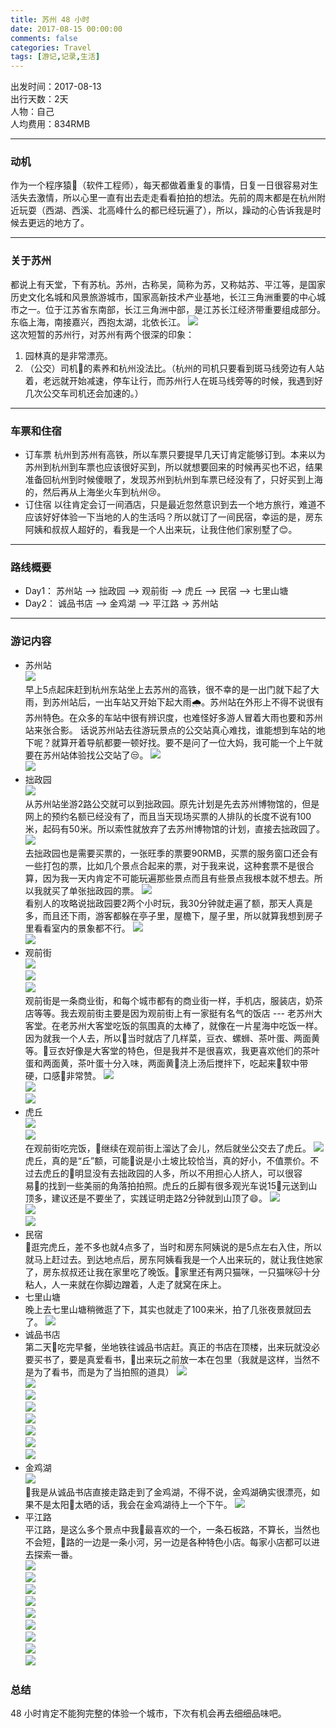 ```yaml
---
title: 苏州 48 小时
date: 2017-08-15 00:00:00
comments: false
categories: Travel
tags: [游记,记录,生活]
---
```

出发时间：2017-08-13  
出行天数：2天  
人物：自己  
人均费用：834RMB  
***
### 动机  
作为一个程序猿🐒（软件工程师），每天都做着重复的事情，日复一日很容易对生活失去激情，所以心里一直有出去走走看看拍拍的想法。先前的周末都是在杭州附近玩耍（西湖、西溪、北高峰什么的都已经玩遍了），所以，躁动的心告诉我是时候去更远的地方了。  
***
### 关于苏州
都说上有天堂，下有苏杭。苏州，古称吴，简称为苏，又称姑苏、平江等，是国家历史文化名城和风景旅游城市，国家高新技术产业基地，长江三角洲重要的中心城市之一。位于江苏省东南部，长江三角洲中部，是江苏长江经济带重要组成部分。东临上海，南接嘉兴，西抱太湖，北依长江。
    ![](http://wx1.sinaimg.cn/mw690/ad108d28gy1fimgz1ex92j23vc2kwkjl.jpg)  
这次短暂的苏州行，对苏州有两个很深的印象：
1. 园林真的是非常漂亮。
2. （公交）司机👨的素养和杭州没法比。（杭州的司机只要看到斑马线旁边有人站着，老远就开始减速，停车让行，而苏州行人在斑马线旁等的时候，我遇到好几次公交车司机还会加速的。）
***
### 车票和住宿
* 订车票
    杭州到苏州有高铁，所以车票只要提早几天订肯定能够订到。本来以为苏州到杭州到车票也应该很好买到，所以就想要回来的时候再买也不迟，结果准备回杭州到时候傻眼了，发现苏州到杭州到车票已经没有了，只好买到上海的，然后再从上海坐火车到杭州😢。
* 订住宿
    以往肯定会订一间酒店，只是最近忽然意识到去一个地方旅行，难道不应该好好体验一下当地的人的生活吗？所以就订了一间民宿，幸运的是，房东阿姨和叔叔人超好的，看我是一个人出来玩，让我住他们家别墅了😊。  
***
### 路线概要
* Day1： 苏州站 —> 拙政园 —> 观前街 —> 虎丘 —> 民宿 —> 七里山塘
* Day2： 诚品书店 —> 金鸡湖 —> 平江路 -> 苏州站  
***
### 游记内容
* 苏州站  
    ![](http://wx3.sinaimg.cn/mw690/ad108d28gy1fils4tsiysj21kw11xaqf.jpg)  
    早上5点起床赶到杭州东站坐上去苏州的高铁，很不幸的是一出门就下起了大雨，到苏州站后，一出车站又开始下起大雨🌧️。苏州站在外形上不得不说很有苏州特色。在众多的车站中很有辨识度，也难怪好多游人冒着大雨也要和苏州站来张合影。
    话说苏州站去往游玩景点的公交站真心难找，谁能想到车站的地下呢？就算开着导航都要一顿好找。要不是问了一位大妈，我可能一个上午就要在苏州站体验找公交站了😒。
    ![](http://wx1.sinaimg.cn/mw690/ad108d28gy1fils4udfa1j21kw0vkn7h.jpg)  
    ![](http://wx1.sinaimg.cn/mw690/ad108d28gy1fils4v3dwqj21kw0xkgxh.jpg)  
* 拙政园  
    ![](http://wx3.sinaimg.cn/mw690/ad108d28gy1fils4vx0y1j21kw11xh6g.jpg)  
    从苏州站坐游2路公交就可以到拙政园。原先计划是先去苏州博物馆的，但是网上的预约名额已经没有了，而且当天现场买票的人排队的长度不说有100米，起码有50米。所以索性就放弃了去苏州博物馆的计划，直接去拙政园了。
    ![](http://wx4.sinaimg.cn/mw690/ad108d28gy1fils4xopfhj21kw11x7wh.jpg)  
    去拙政园也是需要买票的，一张旺季的票要90RMB，买票的服务窗口还会有一些打包的票，比如几个景点合起来的票，对于我来说，这种套票不是很合算，因为我一天内肯定不可能玩遍那些景点而且有些景点我根本就不想去。所以我就买了单张拙政园的票。
    ![](http://wx1.sinaimg.cn/mw690/ad108d28gy1fils4z1x4tj21kw2db7wh.jpg)  
    看别人的攻略说拙政园要2两个小时玩，我30分钟就走遍了额，那天人真是多，而且还下雨，游客都躲在亭子里，屋檐下，屋子里，所以就算我想到房子里看看室内的景象都不行。
    ![](http://wx3.sinaimg.cn/mw690/ad108d28gy1fils503tw7j21kw11xnf6.jpg)  
    ![](http://wx2.sinaimg.cn/mw690/ad108d28gy1fils537nb2j21kw1171kx.jpg)  
* 观前街  
    ![](http://wx1.sinaimg.cn/mw690/ad108d28gy1fils544me3j21kw0xv7h7.jpg)  
    ![](http://wx1.sinaimg.cn/mw690/ad108d28gy1fils54z4coj21kw11xaq3.jpg)  
    ![](http://wx2.sinaimg.cn/mw690/ad108d28gy1fils56s941j21kw11447x.jpg)  
    观前街是一条商业街，和每个城市都有的商业街一样，手机店，服装店，奶茶店等等。我去观前街主要是因为观前街上有一家挺有名气的饭店 --- 老苏州大客堂。在老苏州大客堂吃饭的氛围真的太棒了，就像在一片星海中吃饭一样。因为就我一个人去，所以当时就店了几样菜，豆衣、螺蛳、茶叶蛋、两面黄等。豆衣好像是大客堂的特色，但是我并不是很喜欢，我更喜欢他们的茶叶蛋和两面黄，茶叶蛋十分入味，两面黄浇上汤后搅拌下，吃起来软中带硬，口感非常赞。
    ![](http://wx2.sinaimg.cn/mw690/ad108d28gy1fils56s941j21kw11447x.jpg)  
    ![](http://wx2.sinaimg.cn/mw690/ad108d28gy1fils57eivzj21kw11xtj6.jpg)  
    ![](http://wx4.sinaimg.cn/mw690/ad108d28gy1fils5872h4j21kw11x49t.jpg)  
* 虎丘  
    ![](http://wx2.sinaimg.cn/mw690/ad108d28gy1fils593uy1j21kw11xnpd.jpg)  
    ![](http://wx3.sinaimg.cn/mw690/ad108d28gy1fils5ajjf4j21kw11xx6p.jpg)  
    在观前街吃完饭，继续在观前街上溜达了会儿，然后就坐公交去了虎丘。
    ![](http://wx2.sinaimg.cn/mw690/ad108d28gy1fils5dadbej21kw2l4hdt.jpg)  
    虎丘，真的是“丘”额，可能说是小土坡比较恰当，真的好小，不值票价。不过去虎丘的明显没有去拙政园的人多，所以不用担心人挤人，可以很容易的找到一些美丽的角落拍拍照。虎丘的丘脚有很多观光车说15元送到山顶多，建议还是不要坐了，实践证明走路2分钟就到山顶了😄。
    ![](http://wx1.sinaimg.cn/mw690/ad108d28gy1fils5ee3l5j21kw13enjk.jpg)  
    ![](http://wx3.sinaimg.cn/mw690/ad108d28gy1fils5f8klej21kw11xtm1.jpg)  
    ![](http://wx4.sinaimg.cn/mw690/ad108d28gy1fimgy4s4u2j23vc2kwkjl.jpg)  
* 民宿  
    逛完虎丘，差不多也就4点多了，当时和房东阿姨说的是5点左右入住，所以就马上赶过去。到达地点后，房东阿姨看我是一个人出来玩的，就让我住她家了，房东叔叔还让我在家里吃了晚饭。家里还有两只猫咪，一只猫咪🐱十分粘人，人一来就在你脚边蹭着，人走了就窝在床上。
* 七里山塘  
    晚上去七里山塘稍微逛了下，其实也就走了100来米，拍了几张夜景就回去了。
    ![](http://wx4.sinaimg.cn/mw690/ad108d28gy1fimgy6nvtpj23vc2kw4qq.jpg)  
* 诚品书店  
    第二天吃完早餐，坐地铁往诚品书店赶。真正的书店在顶楼，出来玩就没必要买书了，要是真爱看书，出来玩之前放一本在包里（我就是这样，当然不是为了看书，而是为了当拍照的道具）
    ![](http://wx2.sinaimg.cn/mw690/ad108d28gy1fimgyatvr0j242a2ghnpd.jpg)  
    ![](http://wx3.sinaimg.cn/mw690/ad108d28gy1fimgyd4ef4j23vc2kwe83.jpg)  
    ![](http://wx4.sinaimg.cn/mw690/ad108d28gy1fimgyf3rhij22kw3vc7wh.jpg)  
    ![](http://wx4.sinaimg.cn/mw690/ad108d28gy1fimgygzu31j23vc2kw1ky.jpg)  
    ![](http://wx3.sinaimg.cn/mw690/ad108d28gy1fimgyl0396j23vc2kw7wh.jpg)  
    ![](http://wx1.sinaimg.cn/mw690/ad108d28gy1fimgyo1vzij23vc2kwe81.jpg)  
    ![](http://wx3.sinaimg.cn/mw690/ad108d28gy1fimgyqfzzcj240u2hdnpe.jpg)  
    ![](http://wx2.sinaimg.cn/mw690/ad108d28gy1fimgysdxshj23vc2kw1ky.jpg)  
* 金鸡湖  
    ![](http://wx4.sinaimg.cn/mw690/ad108d28gy1fimgyu6mvyj23zj2i77wh.jpg)  
    我是从诚品书店直接走路走到了金鸡湖，不得不说，金鸡湖确实很漂亮，如果不是太阳太晒的话，我会在金鸡湖待上一个下午。
    ![](http://wx4.sinaimg.cn/mw690/ad108d28gy1fimgyvj5afj23vx2kjtwr.jpg)  
* 平江路  
    平江路，是这么多个景点中我最喜欢的一个，一条石板路，不算长，当然也不会短，路的一边是一条小河，另一边是各种特色小店。每家小店都可以进去探索一番。  
    ![](http://wx1.sinaimg.cn/mw690/ad108d28gy1fimgyx9detj23si2mte81.jpg)  
    ![](http://wx1.sinaimg.cn/mw690/ad108d28gy1fimgyyiwm8j238m25wx3c.jpg)  
    ![](http://wx2.sinaimg.cn/mw690/ad108d28gy1fimmt02fgoj21kw11x7wh.jpg)  
    ![](http://wx3.sinaimg.cn/mw690/ad108d28gy1fimmt0ikpjj21kw0yvgsz.jpg)  
    ![](http://wx4.sinaimg.cn/mw690/ad108d28gy1fimmt1l1tdj21kw1314ir.jpg)  
    ![](http://wx4.sinaimg.cn/mw690/ad108d28gy1fimmt2xz53j21kw11zx2i.jpg)  
    ![](http://wx3.sinaimg.cn/mw690/ad108d28gy1fimmt5vae8j21kw2dc7wh.jpg)  
    ![](http://wx2.sinaimg.cn/mw690/ad108d28gy1fimwvsubm2j23vc2kw4qq.jpg)  
    ![](http://wx2.sinaimg.cn/mw690/ad108d28gy1fimwvuo5wfj23wd2k74qp.jpg)  

### 总结  
48 小时肯定不能狗完整的体验一个城市，下次有机会再去细细品味吧。 